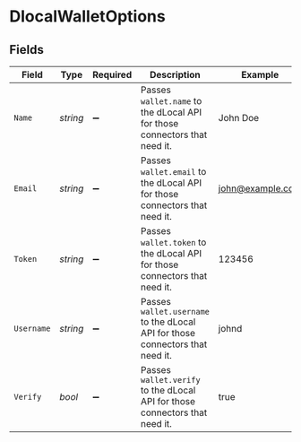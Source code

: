 # DlocalWalletOptions


## Fields

| Field                                                                         | Type                                                                          | Required                                                                      | Description                                                                   | Example                                                                       |
| ----------------------------------------------------------------------------- | ----------------------------------------------------------------------------- | ----------------------------------------------------------------------------- | ----------------------------------------------------------------------------- | ----------------------------------------------------------------------------- |
| `Name`                                                                        | *string*                                                                      | :heavy_minus_sign:                                                            | Passes `wallet.name` to the dLocal API for those connectors that need it.     | John Doe                                                                      |
| `Email`                                                                       | *string*                                                                      | :heavy_minus_sign:                                                            | Passes `wallet.email` to the dLocal API for those connectors that need it.    | john@example.com                                                              |
| `Token`                                                                       | *string*                                                                      | :heavy_minus_sign:                                                            | Passes `wallet.token` to the dLocal API for those connectors that need it.    | 123456                                                                        |
| `Username`                                                                    | *string*                                                                      | :heavy_minus_sign:                                                            | Passes `wallet.username` to the dLocal API for those connectors that need it. | johnd                                                                         |
| `Verify`                                                                      | *bool*                                                                        | :heavy_minus_sign:                                                            | Passes `wallet.verify` to the dLocal API for those connectors that need it.   | true                                                                          |